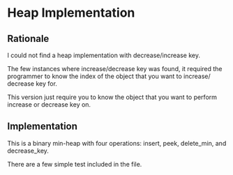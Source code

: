 # Heap Implementation

## Rationale

I could not find a heap implementation with decrease/increase key.

The few instances where increase/decrease key was found, it required the
programmer to know the index of the object that you want to increase/
decrease key for.

This version just require you to know the object that you want to perform
increase or decrease key on.

## Implementation

This is a binary min-heap with four operations: insert, peek, delete_min, and decrease_key.

There are a few simple test included in the file.